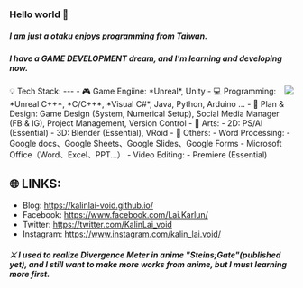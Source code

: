 ### Hello world 👋

##### I am just a otaku enjoys programming from Taiwan.
##### I have a GAME DEVELOPMENT dream, and I'm learning and developing now.

<img align="right" src="https://github-readme-stats.vercel.app/api?username=KalinLai-void&show_icons=true&theme=city_lights">
💡 Tech Stack: 
---
- 🎮 Game Engiine: *Unreal*, Unity
- 💻 Programming: *Unreal C++*, *C/C++*, *Visual C#*, Java, Python, Arduino ...
- 📝 Plan & Design: Game Design (System, Numerical Setup), Social Media Manager (FB & IG), Project Management, Version Control
- 🎨 Arts:
  - 2D: PS/AI (Essential)
  - 3D: Blender (Essential), VRoid
- 📌 Others:
  - Word Processing:
    - Google docs、Google Sheets、Google Slides、Google Forms
    - Microsoft Office（Word、Excel、PPT...）
  - Video Editing:
    - Premiere (Essential)

🌐 LINKS:
---
- Blog: https://kalinlai-void.github.io/
- Facebook: https://www.facebook.com/Lai.Karlun/
- Twitter: https://twitter.com/KalinLai_void
- Instagram: https://www.instagram.com/kalin_lai.void/

##### ⚔ I used to realize Divergence Meter in anime "Steins;Gate"(published yet), and I still want to make more works from anime, but I must learning more first.


